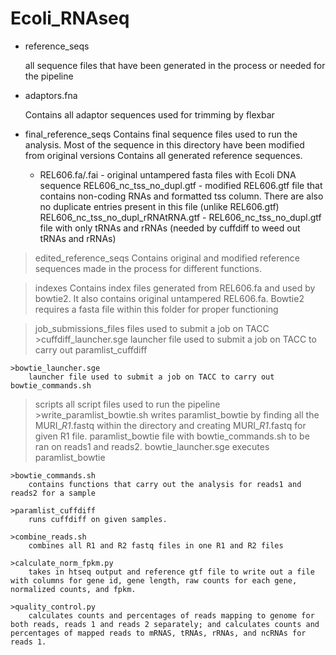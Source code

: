 Ecoli_RNAseq
============

* reference_seqs

	all sequence files that have been generated in the process or needed for the pipeline

* adaptors.fna
	
	Contains all adaptor sequences used for trimming by flexbar
	
* final_reference_seqs
	Contains final sequence files used to run the analysis. Most of the sequence in this directory have been 			modified from original versions
	Contains all generated reference sequences.
	* REL606.fa/.fai - original untampered fasta files with Ecoli DNA sequence
	REL606_nc_tss_no_dupl.gtf - modified REL606.gtf file that contains non-coding RNAs and formatted tss column. There are also no duplicate entries present in this file (unlike REL606.gtf)
	REL606_nc_tss_no_dupl_rRNAtRNA.gtf - REL606_nc_tss_no_dupl.gtf file with only tRNAs and rRNAs (needed by cuffdiff to weed out tRNAs and rRNAs)

>edited_reference_seqs
	Contains original and modified reference sequences made in the process for different functions.
	
>indexes
	Contains index files generated from REL606.fa and used by bowtie2. It also contains original untampered REL606.fa. Bowtie2 requires a fasta file within this folder for proper functioning

> job_submissions_files
files used to submit a job on TACC
	>cuffdiff_launcher.sge
		launcher file used to submit a job on TACC to carry out paramlist_cuffdiff
	
	>bowtie_launcher.sge
		launcher file used to submit a job on TACC to carry out bowtie_commands.sh

>scripts
all script files used to run the pipeline
	>write_paramlist_bowtie.sh
		writes paramlist_bowtie by finding all the MURI_*_R1_*.fastq within the directory and creating MURI_*_R1_*.fastq for given R1 file. paramlist_bowtie file with bowtie_commands.sh to be ran on reads1 and reads2. bowtie_launcher.sge executes paramlist_bowtie 

	>bowtie_commands.sh
		contains functions that carry out the analysis for reads1 and reads2 for a sample

	>paramlist_cuffdiff
		runs cuffdiff on given samples. 

	>combine_reads.sh
		combines all R1 and R2 fastq files in one R1 and R2 files
		
	>calculate_norm_fpkm.py
		takes in htseq output and reference gtf file to write out a file with columns for gene id, gene length, raw counts for each gene, normalized counts, and fpkm. 
	
	>quality_control.py
		calculates counts and percentages of reads mapping to genome for both reads, reads 1 and reads 2 separately; and calculates counts and percentages of mapped reads to mRNAS, tRNAs, rRNAs, and ncRNAs for reads 1.
		 
